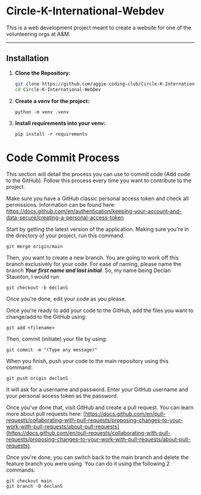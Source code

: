 # Circle-K-International-Webdev

This is a web development project meant to create a website for one of the volunteering orgs at A&M.

---
## Installation
1. **Clone the Repository:**
    ```bash
    git clone https://github.com/aggie-coding-club/Circle-K-International-Webdev.git
    cd Circle-K-International-WebDev
    ```
2. **Create a venv for the project:**
    ```console
    python -m venv .venv
    ```
3. **Install requirements into your venv:**
   ```console
   pip install -r requirements
   ```
# Code Commit Process
This section will detail the process you can use to commit code (Add code to the GitHub). Follow this process every time you want to contribute to the project.

Make sure you have a GitHub classic personal access token and check all permissions. 
Information can be found here: https://docs.github.com/en/authentication/keeping-your-account-and-data-secure/creating-a-personal-access-token

Start by getting the latest version of the application. Making sure you're in the directory of your project, run this command:

    git merge origin/main

Then, you want to create a new branch. You are going to work off this branch exclusively for your code. For ease of naming, please name the branch ***Your first name and last initial***. So, my name being Declan Staunton, I would run:

    git checkout -b declanS

Once you're done, edit your code as you please.

Once you're ready to add your code to the GitHub, add the files you want to change/add to the GitHub using:

    git add <filename>

Then, commit (initiate) your file by using:

    git commit -m "(Type any message)"

When you finish, push your code to the main repository using this command:

    git push origin declanS

It will ask for a username and password. Enter your GitHub username and your personal access token as the password.

Once you've done that, visit GitHub and create a pull request. You can learn more about pull requests here: [https://docs.github.com/en/pull-requests/collaborating-with-pull-requests/proposing-changes-to-your-work-with-pull-requests/about-pull-requests](https://docs.github.com/en/pull-requests/collaborating-with-pull-requests/proposing-changes-to-your-work-with-pull-requests/about-pull-requests).

Once you're done, you can switch back to the main branch and delete the feature branch you were using. You can do it using the following 2 commands:

    git checkout main
    git branch -D declanS
